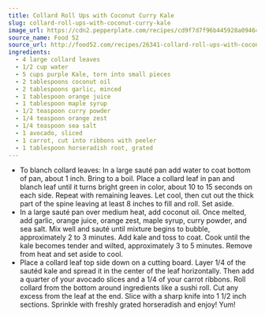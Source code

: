 ```yaml
---
title: Collard Roll Ups with Coconut Curry Kale
slug: collard-roll-ups-with-coconut-curry-kale
image_url: https://cdn2.pepperplate.com/recipes/cd9f7d7f96b445928a094644f1e4e96a.jpg
source_name: Food 52
source_url: http://food52.com/recipes/26341-collard-roll-ups-with-coconut-curry-kale
ingredients:
  - 4 large collard leaves
  - 1/2 cup water
  - 5 cups purple Kale, torn into small pieces
  - 2 tablespoons coconut oil
  - 2 tablespoons garlic, minced
  - 1 tablespoon orange juice
  - 1 tablespoon maple syrup
  - 1/2 teaspoon curry powder
  - 1/4 teaspoon orange zest
  - 1/4 teaspoon sea salt
  - 1 avocado, sliced
  - 1 carrot, cut into ribbons with peeler
  - 1 tablespoon horseradish root, grated
---
```


* To blanch collard leaves: In a large sauté pan add water to coat bottom of pan, about 1 inch. Bring to a boil. Place a collard leaf in pan and blanch leaf until it turns bright green in color, about 10 to 15 seconds on each side. Repeat with remaining leaves. Let cool, then cut out the thick part of the spine leaving at least 8 inches to fill and roll. Set aside.
* In a large sauté pan over medium heat, add coconut oil. Once melted, add garlic, orange juice, orange zest, maple syrup, curry powder, and sea salt. Mix well and sauté until mixture begins to bubble, approximately 2 to 3 minutes. Add kale and toss to coat. Cook until the kale becomes tender and wilted, approximately 3 to 5 minutes. Remove from heat and set aside to cool.
* Place a collard leaf top side down on a cutting board. Layer 1/4 of the sautéd kale and spread it in the center of the leaf horizontally. Then add a quarter of your avocado slices and a 1/4 of your carrot ribbons. Roll collard from the bottom around ingredients like a sushi roll. Cut any excess from the leaf at the end. Slice with a sharp knife into 1 1/2 inch sections. Sprinkle with freshly grated horseradish and enjoy! Yum!
